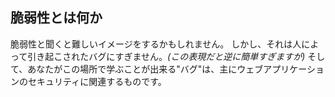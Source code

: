 ## 脆弱性とは何か

脆弱性と聞くと難しいイメージをするかもしれません。
しかし、それは人によって引き起こされたバグにすぎません。*(この表現だと逆に簡単すぎますが)*
そして、あなたがこの場所で学ぶことが出来る"バグ"は、主にウェブアプリケーションのセキュリティに関連するものです。

